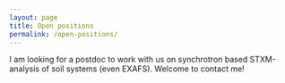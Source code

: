```yaml
---
layout: page
title: Open positions
permalink: /open-positions/
---
```


I am looking for a postdoc to work with us on synchrotron based STXM-analysis of soil systems (even EXAFS). Welcome to contact me!
